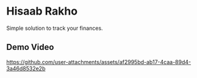 # Hisaab Rakho

Simple solution to track your finances.

## Demo Video

https://github.com/user-attachments/assets/af2995bd-ab17-4caa-89d4-3a46d8532e2b


